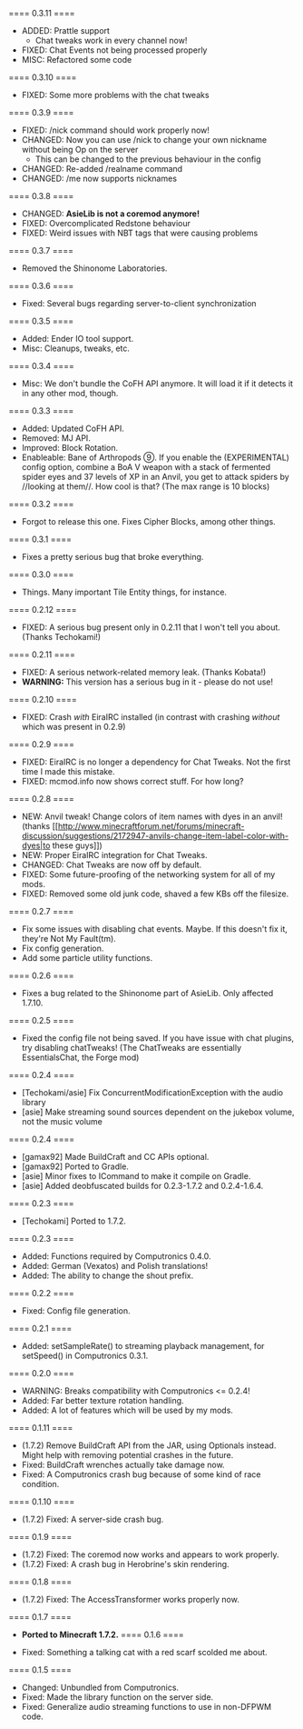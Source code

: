 ==== 0.3.11 ====

  * ADDED: Prattle support
    - Chat tweaks work in every channel now!
  * FIXED: Chat Events not being processed properly
  * MISC: Refactored some code

==== 0.3.10 ====

  * FIXED: Some more problems with the chat tweaks

==== 0.3.9 ====

  * FIXED: /nick command should work properly now!
  * CHANGED: Now you can use /nick to change your own nickname without being Op on the server
    - This can be changed to the previous behaviour in the config
  * CHANGED: Re-added /realname command
  * CHANGED: /me now supports nicknames

==== 0.3.8 ====

  * CHANGED: **AsieLib is not a coremod anymore!**
  * FIXED: Overcomplicated Redstone behaviour
  * FIXED: Weird issues with NBT tags that were causing problems

==== 0.3.7 ====

  * Removed the Shinonome Laboratories.

==== 0.3.6 ====

  * Fixed: Several bugs regarding server-to-client synchronization

==== 0.3.5 ====

  * Added: Ender IO tool support.
  * Misc: Cleanups, tweaks, etc.

==== 0.3.4 ====

  * Misc: We don't bundle the CoFH API anymore. It will load it if it detects it in any other mod, though.

==== 0.3.3 ====

  * Added: Updated CoFH API.
  * Removed: MJ API.
  * Improved: Block Rotation.
  * Enableable: Bane of Arthropods ⑨. If you enable the (EXPERIMENTAL) config option, combine a BoA V weapon with a stack of fermented spider eyes and 37 levels of XP in an Anvil, you get to attack spiders by //looking at them//. How cool is that? (The max range is 10 blocks)

==== 0.3.2 ====

  * Forgot to release this one. Fixes Cipher Blocks, among other things.

==== 0.3.1 ====

  * Fixes a pretty serious bug that broke everything.

==== 0.3.0 ====

  * Things. Many important Tile Entity things, for instance.

==== 0.2.12 ====

  * FIXED: A serious bug present only in 0.2.11 that I won't tell you about. (Thanks Techokami!)

==== 0.2.11 ====

  * FIXED: A serious network-related memory leak. (Thanks Kobata!)
  * **WARNING:** This version has a serious bug in it - please do not use!

==== 0.2.10 ====

  * FIXED: Crash *with* EiraIRC installed (in contrast with crashing *without* which was present in 0.2.9)

==== 0.2.9 ====

  * FIXED: EiraIRC is no longer a dependency for Chat Tweaks. Not the first time I made this mistake.
  * FIXED: mcmod.info now shows correct stuff. For how long?

==== 0.2.8 ====

  * NEW: Anvil tweak! Change colors of item names with dyes in an anvil! (thanks [[http://www.minecraftforum.net/forums/minecraft-discussion/suggestions/2172947-anvils-change-item-label-color-with-dyes|to these guys]])
  * NEW: Proper EiraIRC integration for Chat Tweaks.
  * CHANGED: Chat Tweaks are now off by default.
  * FIXED: Some future-proofing of the networking system for all of my mods.
  * FIXED: Removed some old junk code, shaved a few KBs off the filesize.

==== 0.2.7 ====

  * Fix some issues with disabling chat events. Maybe. If this doesn't fix it, they're Not My Fault(tm).
  * Fix config generation.
  * Add some particle utility functions.

==== 0.2.6 ====

  * Fixes a bug related to the Shinonome part of AsieLib. Only affected 1.7.10.

==== 0.2.5 ====

  * Fixed the config file not being saved. If you have issue with chat plugins, try disabling chatTweaks! (The ChatTweaks are essentially EssentialsChat, the Forge mod)

==== 0.2.4 ====

  * [Techokami/asie] Fix ConcurrentModificationException with the audio library
  * [asie] Make streaming sound sources dependent on the jukebox volume, not the music volume

==== 0.2.4 ====

  * [gamax92] Made BuildCraft and CC APIs optional.
  * [gamax92] Ported to Gradle.
  * [asie] Minor fixes to ICommand to make it compile on Gradle.
  * [asie] Added deobfuscated builds for 0.2.3-1.7.2 and 0.2.4-1.6.4.

==== 0.2.3 ====

  * [Techokami] Ported to 1.7.2.

==== 0.2.3 ====

  * Added: Functions required by Computronics 0.4.0.
  * Added: German (Vexatos) and Polish translations!
  * Added: The ability to change the shout prefix.

==== 0.2.2 ====

  * Fixed: Config file generation.

==== 0.2.1 ====

  * Added: setSampleRate() to streaming playback management, for setSpeed() in Computronics 0.3.1.

==== 0.2.0 ====

  * WARNING: Breaks compatibility with Computronics <= 0.2.4!
  * Added: Far better texture rotation handling.
  * Added: A lot of features which will be used by my mods.

==== 0.1.11 ====

  * (1.7.2) Remove BuildCraft API from the JAR, using Optionals instead. Might help with removing potential crashes in the future.
  * Fixed: BuildCraft wrenches actually take damage now.
  * Fixed: A Computronics crash bug because of some kind of race condition.

==== 0.1.10 ====

  * (1.7.2) Fixed: A server-side crash bug.

==== 0.1.9 ====

  * (1.7.2) Fixed: The coremod now works and appears to work properly.
  * (1.7.2) Fixed: A crash bug in Herobrine's skin rendering.

==== 0.1.8 ====

  * (1.7.2) Fixed: The AccessTransformer works properly now.

==== 0.1.7 ====

  * **Ported to Minecraft 1.7.2.**
==== 0.1.6 ====

  * Fixed: Something a talking cat with a red scarf scolded me about.

==== 0.1.5 ====

  * Changed: Unbundled from Computronics.
  * Fixed: Made the library function on the server side.
  * Fixed: Generalize audio streaming functions to use in non-DFPWM code.
